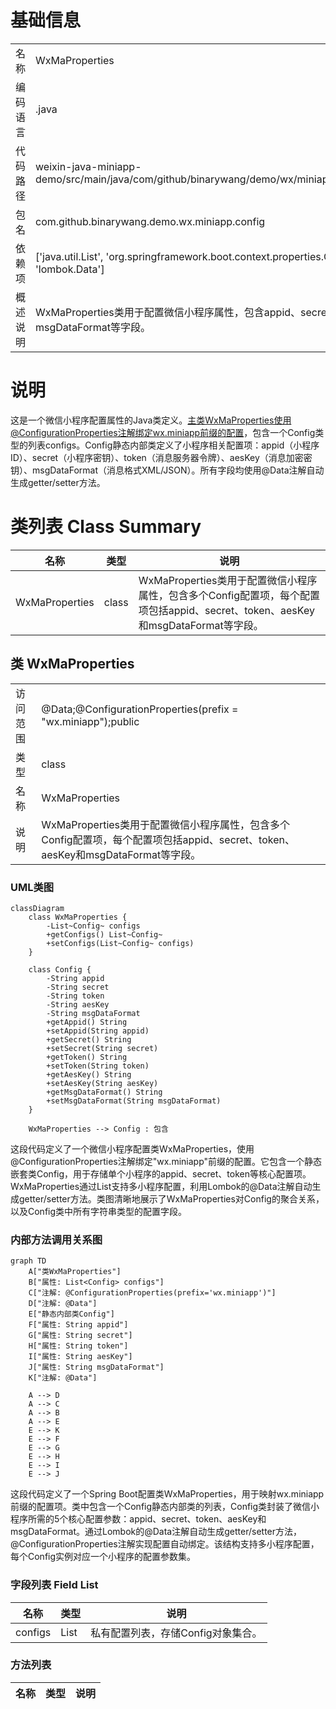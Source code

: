 # 基础信息

|      |      |
|------|------|
| 名称 | WxMaProperties |
| 编码语言 | .java |
| 代码路径 | weixin-java-miniapp-demo/src/main/java/com/github/binarywang/demo/wx/miniapp/config/WxMaProperties.java |
| 包名 | com.github.binarywang.demo.wx.miniapp.config |
| 依赖项 | ['java.util.List', 'org.springframework.boot.context.properties.ConfigurationProperties', 'lombok.Data'] |
| 概述说明 | WxMaProperties类用于配置微信小程序属性，包含appid、secret、token、aesKey和msgDataFormat等字段。 |

# 说明

这是一个微信小程序配置属性的Java类定义。主类WxMaProperties使用@ConfigurationProperties注解绑定wx.miniapp前缀的配置，包含一个Config类型的列表configs。Config静态内部类定义了小程序相关配置项：appid（小程序ID）、secret（小程序密钥）、token（消息服务器令牌）、aesKey（消息加密密钥）、msgDataFormat（消息格式XML/JSON）。所有字段均使用@Data注解自动生成getter/setter方法。

# 类列表 Class Summary

| 名称   | 类型  | 说明 |
|-------|------|-------------|
| WxMaProperties | class | WxMaProperties类用于配置微信小程序属性，包含多个Config配置项，每个配置项包括appid、secret、token、aesKey和msgDataFormat等字段。 |



## 类 WxMaProperties

|      |      |
|------|------|
| 访问范围 | @Data;@ConfigurationProperties(prefix = "wx.miniapp");public |
| 类型 | class |
| 名称 | WxMaProperties |
| 说明 | WxMaProperties类用于配置微信小程序属性，包含多个Config配置项，每个配置项包括appid、secret、token、aesKey和msgDataFormat等字段。 |


### UML类图

```mermaid
classDiagram
    class WxMaProperties {
        -List~Config~ configs
        +getConfigs() List~Config~
        +setConfigs(List~Config~ configs)
    }

    class Config {
        -String appid
        -String secret
        -String token
        -String aesKey
        -String msgDataFormat
        +getAppid() String
        +setAppid(String appid)
        +getSecret() String
        +setSecret(String secret)
        +getToken() String
        +setToken(String token)
        +getAesKey() String
        +setAesKey(String aesKey)
        +getMsgDataFormat() String
        +setMsgDataFormat(String msgDataFormat)
    }

    WxMaProperties --> Config : 包含
```

这段代码定义了一个微信小程序配置类WxMaProperties，使用@ConfigurationProperties注解绑定"wx.miniapp"前缀的配置。它包含一个静态嵌套类Config，用于存储单个小程序的appid、secret、token等核心配置项。WxMaProperties通过List<Config>支持多小程序配置，利用Lombok的@Data注解自动生成getter/setter方法。类图清晰地展示了WxMaProperties对Config的聚合关系，以及Config类中所有字符串类型的配置字段。


### 内部方法调用关系图

```mermaid
graph TD
    A["类WxMaProperties"]
    B["属性: List<Config> configs"]
    C["注解: @ConfigurationProperties(prefix='wx.miniapp')"]
    D["注解: @Data"]
    E["静态内部类Config"]
    F["属性: String appid"]
    G["属性: String secret"]
    H["属性: String token"]
    I["属性: String aesKey"]
    J["属性: String msgDataFormat"]
    K["注解: @Data"]

    A --> D
    A --> C
    A --> B
    A --> E
    E --> K
    E --> F
    E --> G
    E --> H
    E --> I
    E --> J
```

这段代码定义了一个Spring Boot配置类WxMaProperties，用于映射wx.miniapp前缀的配置项。类中包含一个Config静态内部类的列表，Config类封装了微信小程序所需的5个核心配置参数：appid、secret、token、aesKey和msgDataFormat。通过Lombok的@Data注解自动生成getter/setter方法，@ConfigurationProperties注解实现配置自动绑定。该结构支持多小程序配置，每个Config实例对应一个小程序的配置参数集。

### 字段列表 Field List

| 名称  | 类型  | 说明 |
|-------|-------|------|
| configs | List<Config> | 私有配置列表，存储Config对象集合。 |

### 方法列表

| 名称  | 类型  | 说明 |
|-------|-------|------|




